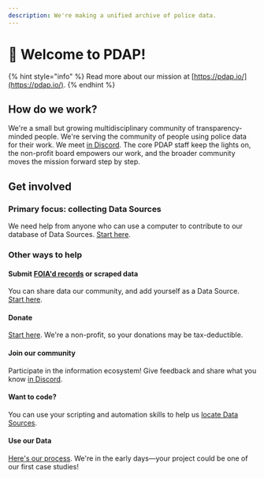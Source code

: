 ```yaml
---
description: We're making a unified archive of police data.
---
```


# 👋 Welcome to PDAP!

{% hint style="info" %}
Read more about our mission at [https://pdap.io/](https://pdap.io/).
{% endhint %}

## How do we work?

We're a small but growing multidisciplinary community of transparency-minded people. We're serving the community of people using police data for their work. We meet [in Discord](https://discord.gg/wMqex8nKZJ). The core PDAP staff keep the lights on, the non-profit board empowers our work, and the broader community moves the mission forward step by step.

## Get involved

### Primary focus: collecting Data Sources

We need help from anyone who can use a computer to contribute to our database of Data Sources. [Start here](activities/data-sources/contribute-data-sources.md).

### Other ways to help

#### Submit [FOIA'd records](activities/data-sources/foia.md) or scraped data

You can share data our community, and add yourself as a Data Source. [Start here](activities/data-sources/contribute-data-sources.md#submit-data-youve-collected).

#### Donate

[Start here](https://pdap.io/contribute.html). We're a non-profit, so your donations may be tax-deductible.

#### Join our community

Participate in the information ecosystem! Give feedback and share what you know [in Discord](https://discord.gg/wMqex8nKZJ).

#### Want to code?

You can use your scripting and automation skills to help us [locate Data Sources](activities/data-sources/contribute-data-sources.md).

#### Use our Data

[Here's our process](activities/our-process.md). We're in the early days—your project could be one of our first case studies!
